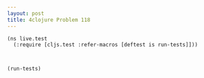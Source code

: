 ```yaml
---
layout: post
title: 4clojure Problem 118
---
```


<pre><code class="language-klipse">(ns live.test
  (:require [cljs.test :refer-macros [deftest is run-tests]]))



(run-tests)
</code></pre>

